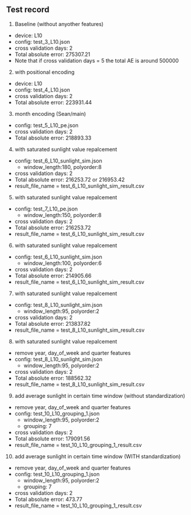 ## Test record

1. Baseline (without anyother features)

- device: L10
- config: test_3_L10.json
- cross validation days: 2
- Total absolute error: 275307.21
- Note that if cross validation days = 5 the total AE is around 500000

2. with positional encoding

- device: L10
- config: test_4_L10.json
- cross validation days: 2
- Total absolute error: 223931.44

3. month encoding (Sean/main)

- config: test_5_L10_pe.json
- cross validation days: 2
- Total absolute error: 218893.33

4. with saturated sunlight value repalcement

- config: test_6_L10_sunlight_sim.json
  - window_length:180, polyorder:8
- cross validation days: 2
- Total absolute error: 216253.72 or 216953.42
- result_file_name = test_6_L10_sunlight_sim_result.csv

5. with saturated sunlight value repalcement

- config: test_7_L10_pe.json
  - window_length:150, polyorder:8
- cross validation days: 2
- Total absolute error: 216253.72
- result_file_name = test_6_L10_sunlight_sim_result.csv

6. with saturated sunlight value repalcement

- config: test_6_L10_sunlight_sim.json
  - window_length:100, polyorder:6
- cross validation days: 2
- Total absolute error: 214905.66
- result_file_name = test_6_L10_sunlight_sim_result.csv

7. with saturated sunlight value repalcement

- config: test_8_L10_sunlight_sim.json
  - window_length:95, polyorder:2
- cross validation days: 2
- Total absolute error: 213837.82
- result_file_name = test_8_L10_sunlight_sim_result.csv

8. with saturated sunlight value repalcement

- remove year, day_of_week and quarter features
- config: test_8_L10_sunlight_sim.json
  - window_length:95, polyorder:2
- cross validation days: 2
- Total absolute error: 188562.32
- result_file_name = test_8_L10_sunlight_sim_result.csv

9. add average sunlight in certain time window (without standardization)

- remove year, day_of_week and quarter features
- config: test_10_L10_grouping_1.json
  - window_length:95, polyorder:2
  - grouping: 7
- cross validation days: 2
- Total absolute error: 179091.56
- result_file_name = test_10_L10_grouping_1_result.csv

10. add average sunlight in certain time window (WITH standardization)

- remove year, day_of_week and quarter features
- config: test_10_L10_grouping_1.json
  - window_length:95, polyorder:2
  - grouping: 7
- cross validation days: 2
- Total absolute error: 473.77
- result_file_name = test_10_L10_grouping_1_result.csv